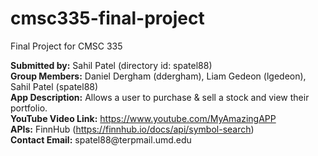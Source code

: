 # cmsc335-final-project
Final Project for CMSC 335
<p><strong>Submitted by:</strong> Sahil Patel (directory id: spatel88)<br>
<strong>Group Members:</strong> Daniel Dergham (ddergham), Liam Gedeon (lgedeon), Sahil Patel (spatel88)<br>
<strong>App Description:</strong> Allows a user to purchase &amp; sell a stock and view their portfolio.<br>
<strong>YouTube Video Link:</strong> <a href="https://www.youtube.com/MyAmazingAPP">https://www.youtube.com/MyAmazingAPP</a><br>
<strong>APIs:</strong> FinnHub (<a href="https://finnhub.io/docs/api/symbol-search">https://finnhub.io/docs/api/symbol-search</a>)<br>
<strong>Contact Email:</strong> spatel88@terpmail.umd.edu</p>
